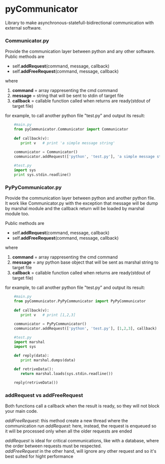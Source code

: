 # pyCommunicator
Library to make asynchronous-statefull-bidirectional communication with external software.  

### Communicator.py
Provide the communication layer between python and any other software.  
Public methods are  
* self.**addRequest**(command, message, callback)
* self.**addFreeRequest**(command, message, callback)

where   

1. **command** = array rappresenting the cmd command
2. **message** = string that will be sent to stdin of target file
3. **callback** = callable function called when returns are ready(stdout of target file)

for example, to call another python file "test.py" and output its result:

```python
    #main.py
    from pyCommunicator.Communicator import Communicator
   
    def callback(v):
       print v   # print 'a simple message string'
   
    communicator = Communicator()
    communicator.addRequest(['python', 'test.py'], 'a simple message string', callback)
```

```python
    #test.py
    import sys
    print sys.stdin.readline()
```


### PyPyCommunicator.py
Provide the communication layer between python and another python file.   
It work like Communicator.py with the exception that message will be dump by marshal module and the callback return will be loaded by marshal module too.  

Public methods are  
* self.**addRequest**(command, message, callback)
* self.**addFreeRequest**(command, message, callback)

where   

1. **command** = array rappresenting the cmd command
2. **message** = any python base object that will be sent as marshal string to target file
3. **callback** = callable function called when returns are ready(stdout of target file)

for example, to call another python file "test.py" and output its result:

```python
    #main.py
    from pyCommunicator.PyPyCommunicator import PyPyCommunicator
   
    def callback(v):
       print v   # print [1,2,3]
   
    communicator = PyPyCommunicator()
    communicator.addRequest(['python', 'test.py'], [1,2,3], callback)
```

```python
    #test.py
    import marshal
    import sys

    def reply(data):
       print marshal.dumps(data)
    
    def retriveData():
       return marshal.loads(sys.stdin.readline())

    reply(retriveData())
```

### addRequest vs addFreeRequest
Both functions call a callback when the result is ready, so they will not block your main code.   

*addFreeRequest*: this method create a new thread where the communication run
*addRequest*: here, instead, the request is enqueued so it will be processed only when all the older requests are ended  


*addRequest* is ideal for critical communications, like with a database, where the order between requests must be respected.   
*addFreeRequest* in the other hand, will ignore any other request and so it's best suited for hight performance
